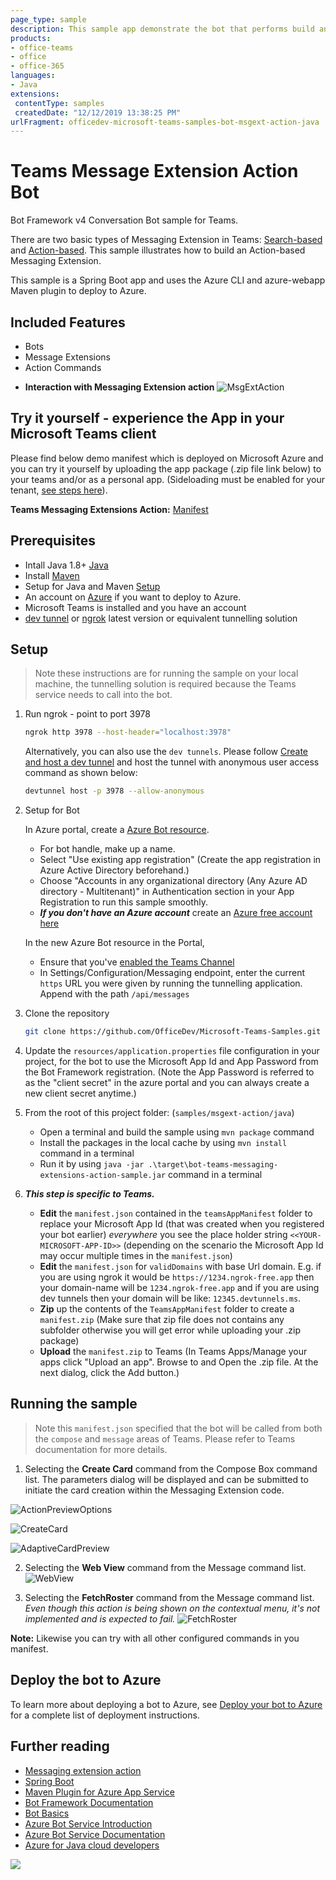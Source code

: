 ```yaml
---
page_type: sample
description: This sample app demonstrate the bot that performs build an Action-based Messaging Extension
products:
- office-teams
- office
- office-365
languages:
- Java
extensions:
 contentType: samples
 createdDate: "12/12/2019 13:38:25 PM"
urlFragment: officedev-microsoft-teams-samples-bot-msgext-action-java
---
```


# Teams Message Extension Action Bot

Bot Framework v4 Conversation Bot sample for Teams.

There are two basic types of Messaging Extension in Teams: [Search-based](https://docs.microsoft.com/microsoftteams/platform/messaging-extensions/how-to/search-commands/define-search-command) and [Action-based](https://docs.microsoft.com/microsoftteams/platform/messaging-extensions/how-to/action-commands/define-action-command). This sample illustrates how to
build an Action-based Messaging Extension.

This sample is a Spring Boot app and uses the Azure CLI and azure-webapp Maven plugin to deploy to Azure.

## Included Features
* Bots
* Message Extensions
* Action Commands

- **Interaction with Messaging Extension action**
![MsgExtAction](Images/MsgExtAction.gif)

## Try it yourself - experience the App in your Microsoft Teams client
Please find below demo manifest which is deployed on Microsoft Azure and you can try it yourself by uploading the app package (.zip file link below) to your teams and/or as a personal app. (Sideloading must be enabled for your tenant, [see steps here](https://docs.microsoft.com/microsoftteams/platform/concepts/build-and-test/prepare-your-o365-tenant#enable-custom-teams-apps-and-turn-on-custom-app-uploading)).

**Teams Messaging Extensions Action:** [Manifest](/samples/msgext-action/csharp/demo-manifest/msgext-action.zip)

## Prerequisites

- Intall Java 1.8+ [Java](https://www.oracle.com/java/technologies/downloads/#java8-windows)
- Install [Maven](https://maven.apache.org/)
- Setup for Java and Maven [Setup](Setup.md)
- An account on [Azure](https://azure.microsoft.com) if you want to deploy to Azure.
- Microsoft Teams is installed and you have an account
- [dev tunnel](https://learn.microsoft.com/en-us/azure/developer/dev-tunnels/get-started?tabs=windows) or [ngrok](https://ngrok.com/) latest version or equivalent tunnelling solution

## Setup

> Note these instructions are for running the sample on your local machine, the tunnelling solution is required because
the Teams service needs to call into the bot.

1) Run ngrok - point to port 3978

   ```bash
   ngrok http 3978 --host-header="localhost:3978"
   ```  

   Alternatively, you can also use the `dev tunnels`. Please follow [Create and host a dev tunnel](https://learn.microsoft.com/en-us/azure/developer/dev-tunnels/get-started?tabs=windows) and host the tunnel with anonymous user access command as shown below:

   ```bash
   devtunnel host -p 3978 --allow-anonymous
   ```

1) Setup for Bot

   In Azure portal, create a [Azure Bot resource](https://docs.microsoft.com/azure/bot-service/bot-service-quickstart-registration).
    - For bot handle, make up a name.
    - Select "Use existing app registration" (Create the app registration in Azure Active Directory beforehand.)
    - Choose "Accounts in any organizational directory (Any Azure AD directory - Multitenant)" in Authentication section in your App Registration to run this sample smoothly.
    - __*If you don't have an Azure account*__ create an [Azure free account here](https://azure.microsoft.com/free/)

   In the new Azure Bot resource in the Portal, 
    - Ensure that you've [enabled the Teams Channel](https://learn.microsoft.com/azure/bot-service/channel-connect-teams?view=azure-bot-service-4.0)
    - In Settings/Configuration/Messaging endpoint, enter the current `https` URL you were given by running the tunnelling application. Append with the path `/api/messages`

1) Clone the repository

    ```bash
    git clone https://github.com/OfficeDev/Microsoft-Teams-Samples.git
    ```

1) Update the `resources/application.properties` file configuration in your project, for the bot to use the Microsoft App Id and App Password from the Bot Framework registration. (Note the App Password is referred to as the "client secret" in the azure portal and you can always create a new client secret anytime.)

1) From the root of this project folder: (`samples/msgext-action/java`)
    - Open a terminal and build the sample using `mvn package` command
    - Install the packages in the local cache by using `mvn install` command in a terminal
    - Run it by using `java -jar .\target\bot-teams-messaging-extensions-action-sample.jar` command in a terminal

1) __*This step is specific to Teams.*__
    - **Edit** the `manifest.json` contained in the `teamsAppManifest` folder to replace your Microsoft App Id (that was created when you registered your bot earlier) *everywhere* you see the place holder string `<<YOUR-MICROSOFT-APP-ID>>` (depending on the scenario the Microsoft App Id may occur multiple times in the `manifest.json`)
    - **Edit** the `manifest.json` for `validDomains` with base Url domain. E.g. if you are using ngrok it would be `https://1234.ngrok-free.app` then your domain-name will be `1234.ngrok-free.app` and if you are using dev tunnels then your domain will be like: `12345.devtunnels.ms`.
    - **Zip** up the contents of the `TeamsAppManifest` folder to create a `manifest.zip` (Make sure that zip file does not contains any subfolder otherwise you will get error while uploading your .zip package)
    - **Upload** the `manifest.zip` to Teams (In Teams Apps/Manage your apps click "Upload an app". Browse to and Open the .zip file. At the next dialog, click the Add button.)

## Running the sample

> Note this `manifest.json` specified that the bot will be called from both the `compose` and `message` areas of Teams. Please refer to Teams documentation for more details.

1. Selecting the **Create Card** command from the Compose Box command list. The parameters dialog will be displayed and can be submitted to initiate the card creation within the Messaging Extension code.

![ActionPreviewOptions](Images/ActionPreviewOptions.png)

![CreateCard](Images/CreateCard.png)

![AdaptiveCardPreview](Images/AdaptiveCardPreview.png)

2. Selecting the **Web View** command from the Message command list.
![WebView](Images/WebView.PNG)

3. Selecting the **FetchRoster** command from the Message command list. *Even though this action is being shown on the contextual menu, it's not implemented and is expected to fail.*
![FetchRoster](Images/FetchRoster.PNG)

**Note:** Likewise you can try with all other configured commands in you manifest.

## Deploy the bot to Azure

To learn more about deploying a bot to Azure, see [Deploy your bot to Azure](https://aka.ms/azuredeployment) for a complete list of deployment instructions.

## Further reading

- [Messaging extension action](https://learn.microsoft.com/microsoftteams/platform/messaging-extensions/how-to/action-commands/define-action-command)
- [Spring Boot](https://spring.io/projects/spring-boot)
- [Maven Plugin for Azure App Service](https://github.com/microsoft/azure-maven-plugins/tree/develop/azure-webapp-maven-plugin)
- [Bot Framework Documentation](https://docs.botframework.com)
- [Bot Basics](https://docs.microsoft.com/azure/bot-service/bot-builder-basics?view=azure-bot-service-4.0)
- [Azure Bot Service Introduction](https://docs.microsoft.com/azure/bot-service/bot-service-overview-introduction?view=azure-bot-service-4.0)
- [Azure Bot Service Documentation](https://docs.microsoft.com/azure/bot-service/?view=azure-bot-service-4.0)
- [Azure for Java cloud developers](https://docs.microsoft.com/en-us/azure/java/?view=azure-java-stable)

<img src="https://pnptelemetry.azurewebsites.net/microsoft-teams-samples/samples/msgext-action-java" />